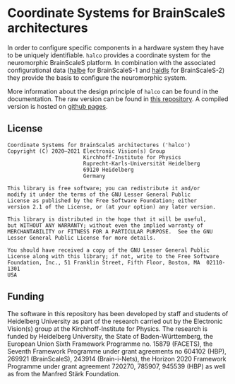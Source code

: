 # Coordinate Systems for BrainScaleS architectures

In order to configure specific components in a hardware system they have to be uniquely identifiable.
`halco` provides a coordinate system for the neuromorphic BrainScaleS platform.
In combination with the associated configurational data ([halbe](https://github.com/electronicvisions/halbe) for BrainScaleS-1 and [haldls](https://github.com/electronicvisions/haldls) for BrainScaleS-2) they provide the basis to configure the neuromorphic system.

More information about the design principle of `halco` can be found in the documentation.
The raw version can be found in [this repository](doc/index.rst).
A compiled version is hosted on [github pages](https://electronicvisions.github.io/documentation-brainscales2/halco/index.html).

## License

```
Coordinate Systems for BrainScaleS architectures ('halco')
Copyright (C) 2020–2021 Electronic Vision(s) Group
                        Kirchhoff-Institute for Physics
                        Ruprecht-Karls-Universität Heidelberg
                        69120 Heidelberg
                        Germany

This library is free software; you can redistribute it and/or
modify it under the terms of the GNU Lesser General Public
License as published by the Free Software Foundation; either
version 2.1 of the License, or (at your option) any later version.

This library is distributed in the hope that it will be useful,
but WITHOUT ANY WARRANTY; without even the implied warranty of
MERCHANTABILITY or FITNESS FOR A PARTICULAR PURPOSE.  See the GNU
Lesser General Public License for more details.

You should have received a copy of the GNU Lesser General Public
License along with this library; if not, write to the Free Software
Foundation, Inc., 51 Franklin Street, Fifth Floor, Boston, MA  02110-1301
USA
```

## Funding

The software in this repository has been developed by staff and students
of Heidelberg University as part of the research carried out by the
Electronic Vision(s) group at the Kirchhoff-Institute for Physics.
The research is funded by Heidelberg University, the State of
Baden-Württemberg, the European Union Sixth Framework Programme no.
15879 (FACETS), the Seventh Framework Programme under grant agreements
no 604102 (HBP), 269921 (BrainScaleS), 243914 (Brain-i-Nets), the
Horizon 2020 Framework Programme under grant agreement 720270, 785907, 945539 (HBP) as
well as from the Manfred Stärk Foundation.
